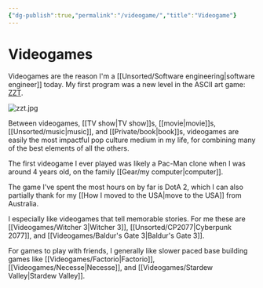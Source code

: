 ```yaml
---
{"dg-publish":true,"permalink":"/videogame/","title":"Videogame"}
---
```



# Videogames

Videogames are the reason I'm a [[Unsorted/Software engineering\|software engineer]] today. My first program was a new level in the ASCII art game: [ZZT](https://store.epicgames.com/en-US/p/zzt).

![zzt.jpg](/img/user/zzt.jpg)

Between videogames, [[TV show\|TV show]]s, [[movie\|movie]]s, [[Unsorted/music\|music]], and [[Private/book\|book]]s, videogames are easily the most impactful pop culture medium in my life, for combining many of the best elements of all the others.

The first videogame I ever played was likely a Pac-Man clone when I was around 4 years old, on the family [[Gear/my computer\|computer]].

The game I've spent the most hours on by far is DotA 2, which I can also partially thank for my [[How I moved to the USA\|move to the USA]] from Australia.

I especially like videogames that tell memorable stories. For me these are [[Videogames/Witcher 3\|Witcher 3]], [[Unsorted/CP2077\|Cyberpunk 2077]], and [[Videogames/Baldur's Gate 3\|Baldur's Gate 3]].

For games to play with friends, I generally like slower paced base building games like [[Videogames/Factorio\|Factorio]], [[Videogames/Necesse\|Necesse]], and [[Videogames/Stardew Valley\|Stardew Valley]].

